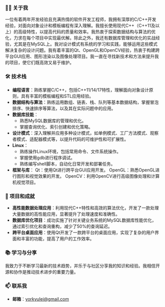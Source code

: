 
### 👨‍💻 关于我

一位有着两年开发经验且充满热情的软件开发工程师，我拥有深厚的C/C++开发经验，对面向对象设计和模板编程有深入理解。我擅长使用现代C++（C++11及以上）的高级特性，以提高代码的质量和效率。我热衷于探索数据结构与算法的优化，力求在每个项目中实现最优解。除此之外，我还有数据库管理和优化的实战经验，尤其是在MySQL上。我对设计模式有系统的学习和实践，能够运用这些模式解决复杂的设计问题。我有着丰富的Qt、OpenGL和OpenCV经验，热衷于构建跨平台GUI应用、图形渲染以及图像处理项目。我一直在寻找新技术和方法来提升我的项目，使它们既高效又易于维护。
### 🛠 技术栈

- **编程语言**：熟练掌握C/C++，包括C++11/14/17特性，理解面向对象设计原则，具有丰富的模板编程和STL应用经验。
- **数据结构与算法**：熟练运用数组、链表、栈、队列等基本数据结构，掌握冒泡排序、快速排序等算法，以及其在实际问题中的应用。
- **数据库技能**：
  - 熟悉MySQL数据库的管理和优化。
  - 掌握查询优化、索引创建和优化策略。
- **设计模式**：深入理解并应用多种设计模式，如单例模式、工厂方法模式、观察者模式、适配器模式等，以提升代码的可维护性和可扩展性。
- **Linux**：
  - 熟练操作Linux环境，包括常用命令、文件系统操作。
  - 掌握使用gdb进行程序调试。
  - 熟练编写shell脚本，自动化日常开发和部署任务。
- **框架与库**：
Qt：使用Qt进行跨平台GUI应用开发。
OpenGL：熟悉OpenGL进行图形和视觉效果的开发。
OpenCV：利用OpenCV进行高级图像处理和计算机视觉项目。

### 🌟 项目和成就

- **高性能数据处理应用**：利用现代C++特性和高效的算法优化，开发了一款处理大量数据的高性能应用，显著提升了处理速度和准确性。
- **数据库优化项目**：成功实施了针对关键业务系统的MySQL数据库性能优化，通过索引优化和查询重构，减少了50%的查询延迟。
- **跨平台桌面应用**：使用Qt开发了一款跨平台的桌面应用，实现了复杂的用户界面和丰富的功能，提高了用户的工作效率。

### 📚 学习与分享

我致力于不断学习最新的技术趋势，并乐于与社区分享我的知识和经验。我相信开源和协作是推动技术进步的重要力量。

### 📫 联系我
- **邮箱**：yorkyulei@gmail.com
